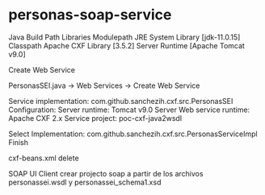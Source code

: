 # personas-soap-service

Java Build Path
    Libraries
        Modulepath
            JRE System Library [jdk-11.0.15]
        Classpath
            Apache CXF Library [3.5.2]
            Server Runtime [Apache Tomcat v9.0]


Create Web Service

PersonasSEI.java -> Web Services -> Create Web Service

Service implementation: com.github.sanchezih.cxf.src.PersonasSEI
Configuration:
    Server runtime: Tomcat v9.0 Server
    Web service runtime: Apache CXF 2.x
    Service project: poc-cxf-java2wsdl

Select Implementation: com.github.sanchezih.cxf.src.PersonasServiceImpl
Finish

cxf-beans.xml
delete  <import resource="classpath:META-INF/cxf/cxf-extension-soap.xml" />


SOAP UI Client
crear projecto soap a partir de los archivos personassei.wsdl y personassei_schema1.xsd